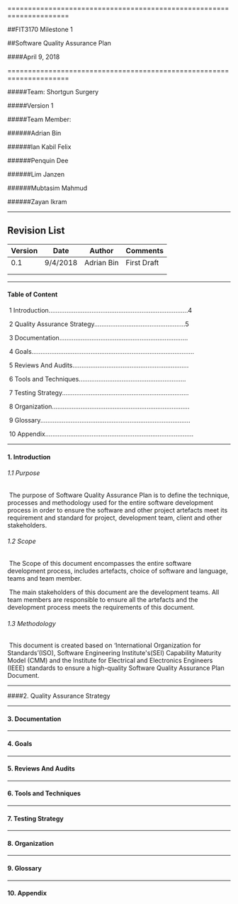 =====================================================================

##FIT3170 Milestone 1

##Software Quality Assurance Plan

####April 9, 2018

=====================================================================

#####Team: Shortgun Surgery

#####Version 1



#####Team Member:

######Adrian Bin 

######Ian	Kabil Felix

######Penquin Dee

######Lim Janzen

######Mubtasim Mahmud

######Zayan Ikram

----------------------------------------------------------

## Revision List

| Version | Date     | Author     | Comments    |
| ------- | -------- | ---------- | ----------- |
| 0.1     | 9/4/2018 | Adrian Bin | First Draft |
|         |          |            |             |
|         |          |            |             |

-------------------------------------------

#### Table of Content



​	1  		Introduction..............................................................................4

​	2		Quality Assurance Strategy...................................................5

​	3		Documentation........................................................................

​	4		Goals...........................................................................................

​	5		Reviews And Audits.................................................................

​	6		Tools and Techniques............................................................

​	7		Testing Strategy.......................................................................

​	8		Organization.............................................................................

​	9		Glossary....................................................................................

​	10 		Appendix...................................................................................

-------------------------------------------------------------------

#### 1. Introduction

###### 1.1 Purpose

​	The purpose of Software Quality Assurance Plan is to define the technique, processes and methodology used for the entire software development process in order to ensure the software and other project artefacts meet its requirement and standard for project, development team, client and other stakeholders.



###### 1.2 Scope

​	The Scope of this document encompasses the entire software development process, includes artefacts, choice of software and language, teams and team member.

​	The main stakeholders of this document are the development teams. All team members are responsible to ensure all the artefacts and the development process meets the requirements of this document.



###### 1.3 Methodology

​	This document is created based on ‘International Organization for Standards’(ISO), Software Engineering Institute's(SEI) Capability Maturity Model (CMM) and the Institute for Electrical and Electronics Engineers (IEEE) standards to ensure a high-quality Software Quality Assurance Plan Document.

----------------------------------------------

####2. Quality Assurance Strategy



----------------------------------------------

#### 3. Documentation

-------------------------------------

#### 4. Goals

---------------------------------------------



#### 5. Reviews And Audits

--------------------------------------------------------



#### 6. Tools and Techniques

----------------------------------------------------



#### 7. Testing Strategy

-------------------------------------------------------



#### 8. Organization

--------------------------------------------------



#### 9. Glossary

--------------------------------------



#### 10. Appendix









